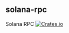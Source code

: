 solana-rpc
----------
Solana RPC
[![Crates.io](https://img.shields.io/crates/v/solana-rpc.svg)](https://crates.io/crates/solana-rpc)